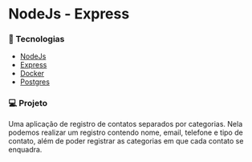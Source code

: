 # NodeJs - Express

### 🚀 Tecnologias

* <a href="https://nodejs.org">NodeJs</a>
* <a href="https://expressjs.com">Express</a>
* <a href="https://www.docker.com">Docker</a>
* <a href="https://www.postgresql.org">Postgres</a>

### 💻 Projeto
<p>Uma aplicação de registro de contatos separados por categorias. Nela podemos realizar um registro contendo nome, email, telefone e tipo de contato, além de poder registrar as categorias em que cada contato se enquadra.</p>
